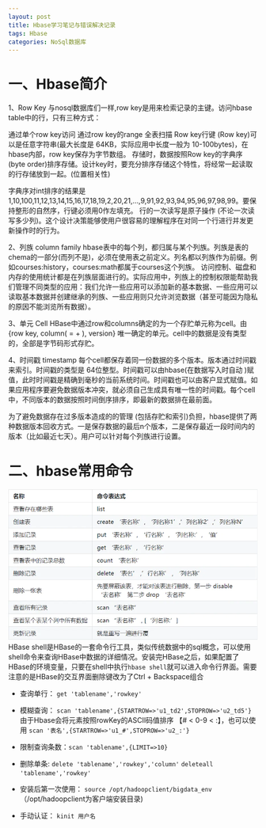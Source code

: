 ```yaml
---
layout: post
title: Hbase学习笔记与错误解决记录
tags: Hbase
categories: NoSql数据库
---
```


# 一、Hbase简介
1、Row Key
与nosql数据库们一样,row key是用来检索记录的主键。访问hbase table中的行，只有三种方式：

通过单个row key访问
通过row key的range
全表扫描
Row key行键 (Row key)可以是任意字符串(最大长度是 64KB，实际应用中长度一般为 10-100bytes)，在hbase内部，row key保存为字节数组。
存储时，数据按照Row key的字典序(byte order)排序存储。设计key时，要充分排序存储这个特性，将经常一起读取的行存储放到一起。(位置相关性)

字典序对int排序的结果是1,10,100,11,12,13,14,15,16,17,18,19,2,20,21,…,9,91,92,93,94,95,96,97,98,99。要保持整形的自然序，行键必须用0作左填充。
行的一次读写是原子操作 (不论一次读写多少列)。这个设计决策能够使用户很容易的理解程序在对同一个行进行并发更新操作时的行为。

2、列族 column family
hbase表中的每个列，都归属与某个列族。列族是表的chema的一部分(而列不是)，必须在使用表之前定义。列名都以列族作为前缀。例如courses:history，courses:math都属于courses这个列族。
访问控制、磁盘和内存的使用统计都是在列族层面进行的。实际应用中，列族上的控制权限能帮助我们管理不同类型的应用：我们允许一些应用可以添加新的基本数据、一些应用可以读取基本数据并创建继承的列族、一些应用则只允许浏览数据（甚至可能因为隐私的原因不能浏览所有数据）。

3、单元 Cell
HBase中通过row和columns确定的为一个存贮单元称为cell。由{row key, column( =<family> + <label>), version} 唯一确定的单元。cell中的数据是没有类型的，全部是字节码形式存贮。

4、时间戳 timestamp
每个cell都保存着同一份数据的多个版本。版本通过时间戳来索引。时间戳的类型是 64位整型。时间戳可以由hbase(在数据写入时自动 )赋值，此时时间戳是精确到毫秒的当前系统时间。时间戳也可以由客户显式赋值。如果应用程序要避免数据版本冲突，就必须自己生成具有唯一性的时间戳。每个cell中，不同版本的数据按照时间倒序排序，即最新的数据排在最前面。

为了避免数据存在过多版本造成的的管理 (包括存贮和索引)负担，hbase提供了两种数据版本回收方式。一是保存数据的最后n个版本，二是保存最近一段时间内的版本（比如最近七天）。用户可以针对每个列族进行设置。

# 二、hbase常用命令
![hbase常用命令](./images/clipboard.png)
HBase shell是HBase的一套命令行工具，类似传统数据中的sql概念，可以使用shell命令来查询HBase中数据的详细情况。安装完HBase之后，如果配置了HBase的环境变量，只要在shell中执行`hbase shell`就可以进入命令行界面。需要注意的是HBase的交互界面删除键改为了Ctrl + Backspace组合


* 查询单行： `get 'tablename','rowkey'`

* 模糊查询： `scan 'tablename',{STARTROW=>'u1_td2',STOPROW=>'u2_td5'}`
由于Hbase会将元素按照rowKey的ASCII码值排序 【# < 0-9 < :】，也可以使用 
`scan '表名',{STARTROW=>'u1_#',STOPROW=>'u2_:'}`

* 限制查询条数：`scan 'tablename',{LIMIT=>10}`

* 删除单条: `delete 'tablename','rowkey','column'`
				`deleteall 'tablename','rowkey'`
				
* 安装后第一次使用：	`source /opt/hadoopclient/bigdata_env`（/opt/hadoopclient为客户端安装目录)
* 手动认证： `kinit 用户名`